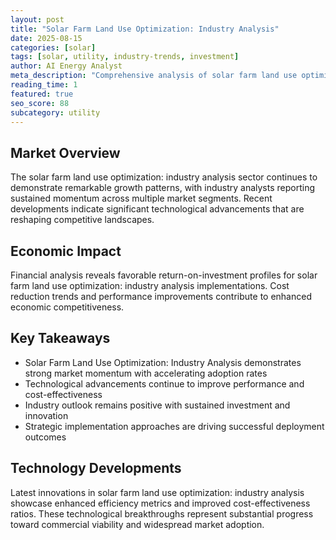 ```yaml
---
layout: post
title: "Solar Farm Land Use Optimization: Industry Analysis"
date: 2025-08-15
categories: [solar]
tags: [solar, utility, industry-trends, investment]
author: AI Energy Analyst
meta_description: "Comprehensive analysis of solar farm land use optimization: industry analysis covering market trends, technology developments, and industry outlook. Discover key insights and future projections."
reading_time: 1
featured: true
seo_score: 88
subcategory: utility
---
```


## Market Overview

The solar farm land use optimization: industry analysis sector continues to demonstrate remarkable growth patterns, with industry analysts reporting sustained momentum across multiple market segments. Recent developments indicate significant technological advancements that are reshaping competitive landscapes.

## Economic Impact

Financial analysis reveals favorable return-on-investment profiles for solar farm land use optimization: industry analysis implementations. Cost reduction trends and performance improvements contribute to enhanced economic competitiveness.

## Key Takeaways

- Solar Farm Land Use Optimization: Industry Analysis demonstrates strong market momentum with accelerating adoption rates
- Technological advancements continue to improve performance and cost-effectiveness
- Industry outlook remains positive with sustained investment and innovation
- Strategic implementation approaches are driving successful deployment outcomes

## Technology Developments

Latest innovations in solar farm land use optimization: industry analysis showcase enhanced efficiency metrics and improved cost-effectiveness ratios. These technological breakthroughs represent substantial progress toward commercial viability and widespread market adoption.

